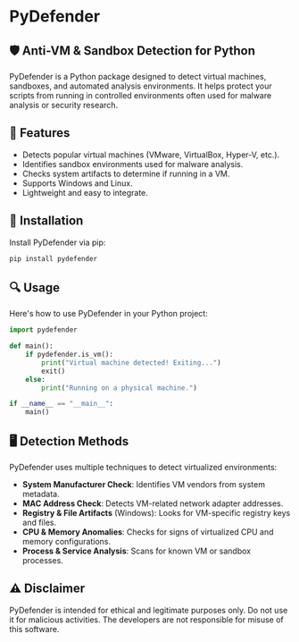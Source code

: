 # PyDefender

## 🛡️ Anti-VM & Sandbox Detection for Python

PyDefender is a Python package designed to detect virtual machines, sandboxes, and automated analysis environments. It helps protect your scripts from running in controlled environments often used for malware analysis or security research.

## 📜 Features
- Detects popular virtual machines (VMware, VirtualBox, Hyper-V, etc.).
- Identifies sandbox environments used for malware analysis.
- Checks system artifacts to determine if running in a VM.
- Supports Windows and Linux.
- Lightweight and easy to integrate.

## 🚀 Installation
Install PyDefender via pip:

```sh
pip install pydefender
```

## 🔍 Usage
Here's how to use PyDefender in your Python project:

```python
import pydefender

def main():
    if pydefender.is_vm():
        print("Virtual machine detected! Exiting...")
        exit()
    else:
        print("Running on a physical machine.")

if __name__ == "__main__":
    main()
```

## 🖥️ Detection Methods
PyDefender uses multiple techniques to detect virtualized environments:
- **System Manufacturer Check**: Identifies VM vendors from system metadata.
- **MAC Address Check**: Detects VM-related network adapter addresses.
- **Registry & File Artifacts** (Windows): Looks for VM-specific registry keys and files.
- **CPU & Memory Anomalies**: Checks for signs of virtualized CPU and memory configurations.
- **Process & Service Analysis**: Scans for known VM or sandbox processes.

## ⚠️ Disclaimer
PyDefender is intended for ethical and legitimate purposes only. Do not use it for malicious activities. The developers are not responsible for misuse of this software.